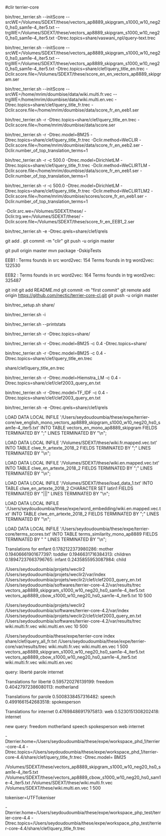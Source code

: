 #clir terrier-core


bin/trec_terrier.sh --initScore --srcWE=/Volumes/SDEXT/these/vectors_ap8889_skipgram_s1000_w10_neg20_hs0_sam1e-4_iter5.txt --trgWE=/Volumes/SDEXT/these/vectors_ap8889_skipgram_s1000_w10_neg20_hs0_sam1e-4_iter5.txt -Dtrec.topics=share/vaswani_npl/query-text.trec

bin/trec_terrier.sh --initScore --srcWE=/Volumes/SDEXT/these/vectors_ap8889_skipgram_s1000_w10_neg20_hs0_sam1e-4_iter5.txt --trgWE=/Volumes/SDEXT/these/vectors_ap8889_skipgram_s1000_w10_neg20_hs0_sam1e-4_iter5.txt -Dtrec.topics=share/clef/query_title_en.trec -Dclir.score.file=/Volumes/SDEXT/these/score_en_en_vectors_ap8889_skipgram.ser



bin/trec_terrier.sh --initScore --srcWE=/home/mrim/doumbise/data/wiki.multi.fr.vec --trgWE=/home/mrim/doumbise/data/wiki.multi.en.vec -Dtrec.topics=share/clef/query_title_fr.trec -Dclir.score.file=/home/mrim/doumbise/data/score_fr_en_eeb1.ser

bin/trec_terrier.sh -r -Dtrec.topics=share/clef/query_title_en.trec -Dclir.score.file=/home/mrim/doumbise/data/score.ser

bin/trec_terrier.sh -r -Dtrec.model=BM25 -Dtrec.topics=share/clef/query_title_fr.trec -Dclir.method=WeCLIR -Dclir.score.file=/home/mrim/doumbise/data/score_fr_en_eeb2.ser -Dclir.number_of_top_translation_terms=1

bin/trec_terrier.sh -r -c 500.0 -Dtrec.model=DirichletLM -Dtrec.topics=share/clef/query_title_fr.trec -Dclir.method=WeCLIRTLM -Dclir.score.file=/home/mrim/doumbise/data/score_fr_en_eeb1.ser -Dclir.number_of_top_translation_terms=1

bin/trec_terrier.sh -r -c 500.0 -Dtrec.model=DirichletLM -Dtrec.topics=share/clef/query_title_fr.trec -Dclir.method=WeCLIRTLM2 -Dclir.score.file=/home/mrim/doumbise/scores/score_fr_en_eeb1.ser -Dclir.number_of_top_translation_terms=1

-Dclir.src.we=/Volumes/SDEXT/these/
-Dclir.trg.we=/Volumes/SDEXT/these/
-Dclir.score.file=/Volumes/SDEXT/these/score_fr_en_EEB1_2.ser


bin/trec_terrier.sh -e -Dtrec.qrels=share/clef/qrels


git add .
git commit -m "clir"
git push -u origin master

git pull origin master
mvn package -DskipTests

EEB1 :
Terms founds in src word2vec: 154
Terms founds in trg word2vec: 122530

EEB2 :
Terms founds in src word2vec: 164
Terms founds in trg word2vec: 325487


git init
git add README.md
git commit -m "first commit"
git remote add origin https://github.com/nectic/terrier-core-cl.git
git push -u origin master




bin/trec_setup.sh share/


bin/trec_terrier.sh -i

bin/trec_terrier.sh --printstats

bin/trec_terrier.sh -r -Dtrec.topics=share/

bin/trec_terrier.sh -r -Dtrec.model=BM25 -c 0.4 -Dtrec.topics=share/

bin/trec_terrier.sh -r -Dtrec.model=BM25 -c 0.4 -Dtrec.topics=share/clef/query_title_en.trec

share/clef/query_title_en.trec

bin/trec_terrier.sh -r -Dtrec.model=Hiemstra_LM -c 0.4 -Dtrec.topics=share/clef/clef2003_query_en.txt

bin/trec_terrier.sh -r -Dtrec.model=TF_IDF -c 0.4 -Dtrec.topics=share/clef/clef2003_query_en.txt

bin/trec_terrier.sh -e -Dtrec.qrels=share/clef/qrels


LOAD DATA LOCAL INFILE '/Users/seydoudoumbia/these/expe/terrier-core/we_english_mono_vectors_ap8889_skipgram_s1000_w10_neg20_hs0_sam1e-4_iter5.txt' INTO TABLE vectors_en_mono_ap8889_skipgram FIELDS TERMINATED BY ";" LINES TERMINATED BY "\n";

LOAD DATA LOCAL INFILE '/Volumes/SDEXT/these/wiki.fr.mapped.vec.txt' INTO TABLE clwe_fr_artexte_2018_2  FIELDS TERMINATED BY ";" LINES TERMINATED BY "\n";

LOAD DATA LOCAL INFILE '/Volumes/SDEXT/these/wiki.en.mapped.vec.txt' INTO TABLE clwe_en_artexte_2018_2 FIELDS TERMINATED BY ";" LINES TERMINATED BY "\n";

LOAD DATA LOCAL INFILE '/Volumes/SDEXT/these/load_data_1.txt' INTO TABLE clwe_en_artexte_2018_2 CHARACTER SET latin1 FIELDS TERMINATED BY "|||" LINES TERMINATED BY "\n";

LOAD DATA LOCAL INFILE '/Users/seydoudoumbia/these/expe/word_embedding/wiki.en.mapped.vec.txt' INTO TABLE clwe_en_artexte_2018_2 FIELDS TERMINATED BY ";" LINES TERMINATED BY "\n";


LOAD DATA LOCAL INFILE '/Users/seydoudoumbia/these/expe/terrier-core/terms_scores.txt' INTO TABLE  terms_similarity_mono_ap8889 FIELDS TERMINATED BY " " LINES TERMINATED BY "\n";


Translations for enfant
	  0.1782122373980286: mother
	  0.19406661901677397: toddler
	  0.1946631716384313: children
	  0.18947237663796765: infant
	  0.2435855953087984: child



/Users/seydoudoumbia/projets/weclir2
/Users/seydoudoumbia/projets/weclir2/var/index
/Users/seydoudoumbia/projets/weclir2/clef/clef2003_query_en.txt
/Users/seydoudoumbia/softwares/terrier-core-4.2/var/results/trec
vectors_ap8889_skipgram_s1000_w10_neg20_hs0_sam1e-4_iter5.txt
vectors_ap8889_cbow_s1000_w10_neg20_hs0_sam1e-4_iter5.txt
10
500


/Users/seydoudoumbia/projets/weclir2
/Users/seydoudoumbia/softwares/terrier-core-4.2/var/index
/Users/seydoudoumbia/projets/weclir2/clef/clef2003_query_en.txt
/Users/seydoudoumbia/softwares/terrier-core-4.2/var/results/trec
wiki.multi.fr.vec
wiki.multi.en.vec
10
500


/Users/seydoudoumbia/these/expe/terrier-core
index
share/clef/query_all_fr.txt
/Users/seydoudoumbia/these/expe/terrier-core/var/results/trec
wiki.multi.fr.vec
wiki.multi.en.vec
1
500
vectors_ap8889_skipgram_s1000_w10_neg20_hs0_sam1e-4_iter5.txt
vectors_ap8889_cbow_s1000_w10_neg20_hs0_sam1e-4_iter5.txt
wiki.multi.fr.vec
wiki.multi.en.vec


query: liberté parole internet

Translations for liberté
  0.595720276139199: freedom
  0.40427972386080113: motherland


Translations for parole
	  0.5008338457316482: speech
	  0.4991661542683518: spokesperson

Translations for internet
	  0.47698486917975813: web
	  0.5230151308202418: internet


new query: freedom motherland speech spokesperson web internet


-Dterrier.home=/Users/seydoudoumbia/these/expe/workspace_phd_1/terrier-core-4.4
-Dtrec.topics=/Users/seydoudoumbia/these/expe/workspace_phd_1/terrier-core-4.4/share/clef/query_title_fr.trec
-Dtrec.model= BM25



/Volumes/SDEXT/these/vectors_ap8889_skipgram_s1000_w10_neg20_hs0_sam1e-4_iter5.txt
/Volumes/SDEXT/these/vectors_ap8889_cbow_s1000_w10_neg20_hs0_sam1e-4_iter5.txt
/Volumes/SDEXT/these/wiki.multi.fr.vec
/Volumes/SDEXT/these/wiki.multi.en.vec
1
500

tokeniser=UTFTokeniser

-Dterrier.home=/Users/seydoudoumbia/these/expe/workspace_php_test/terrier-core-4.4
-Dtrec.topics=/Users/seydoudoumbia/these/expe/workspace_php_test/terrier-core-4.4/share/clef/query_title_fr.trec
